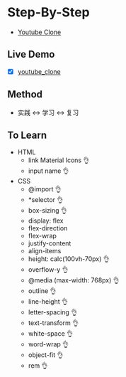 # Step-By-Step
- [Youtube Clone](https://www.freecodecamp.org/news/how-to-build-a-website-with-html-and-css-step-by-step/)

## Live Demo
- [x] [youtube_clone](https://eryisan.github.io/youtube_clone/index.html)

## Method
- 实践 ↔ 学习 ↔ 复习

## To Learn 
- HTML
  - link Material Icons 👌
  - input name 👌
- CSS
  - @import 👌
  - *selector 👌
  - box-sizing 👌
  - display: flex
  - flex-direction
  - flex-wrap 
  - justify-content
  - align-items
  - height: calc(100vh-70px) 👌
  - overflow-y 👌
  - @media (max-width: 768px) 👌
  - outline 👌
  - line-height 👌
  - letter-spacing 👌
  - text-transform 👌
  - white-space 👌
  - word-wrap 👌
  - object-fit 👌
  - rem 👌 
